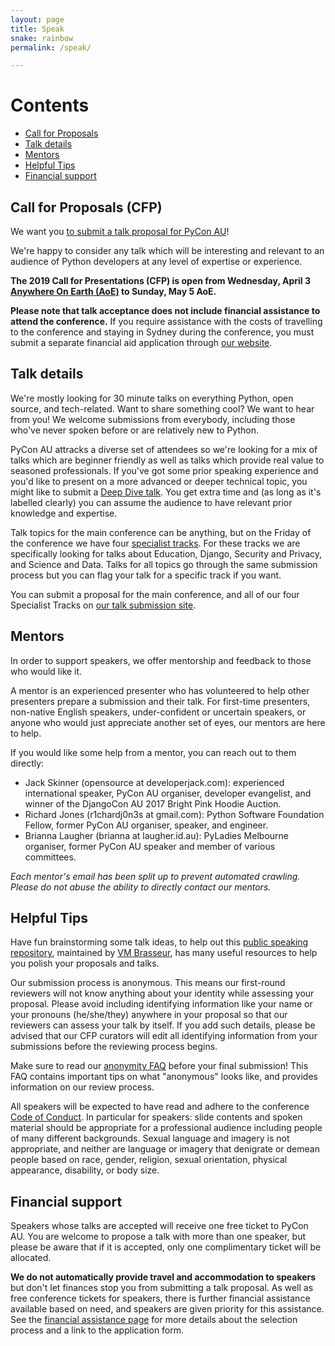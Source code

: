 ```yaml
---
layout: page
title: Speak
snake: rainbow
permalink: /speak/

---
```


# Contents
* [Call for Proposals](#cfp)
* [Talk details](#talks)
* [Mentors](#mentors)
* [Helpful Tips](#helpful-tips)
* [Financial support](#financial-support)

## <a name="cfp"></a> Call for Proposals (CFP)

We want you [to submit a talk proposal for PyCon AU](https://pretalx.com/pyconau2019/cfp)!

We're happy to consider any talk which will be interesting and relevant to an audience of Python developers at any level of expertise or experience. 

**The 2019 Call for Presentations (CFP) is open from Wednesday, April 3 [Anywhere On Earth (AoE)](https://en.wikipedia.org/wiki/Anywhere_on_Earth) to Sunday, May 5 AoE.**

**Please note that talk acceptance does not include financial assistance to attend the conference.** If you require assistance with the costs of travelling to the conference and staying in Sydney during the conference, you must submit a separate financial aid application through [our website](/assistance/).

## <a name="topics"></a> Talk details

We're mostly looking for 30 minute talks on everything Python, open source, and tech-related. Want to share something cool? We want to hear from you! We welcome submissions from everybody, including those who've never spoken before or are relatively new to Python.

PyCon AU attracks a diverse set of attendees so we're looking for a mix of talks which are beginner friendly as well as talks which provide real value to seasoned professionals. If you've got some prior speaking experience and you'd like to present on a more advanced or deeper technical topic, you might like to submit a [Deep Dive talk](/news/deep-dive-talks/). You get extra time and (as long as it's labelled clearly) you can assume the audience to have relevant prior knowledge and expertise.

Talk topics for the main conference can be anything, but on the Friday of the conference we have four [specialist tracks](/attend/). For these tracks we are specifically looking for talks about Education, Django, Security and Privacy, and Science and Data. Talks for all topics go through the same submission process but you can flag your talk for a specific track if you want.

You can submit a proposal for the main conference, and all of our four Specialist Tracks on [our talk submission site](https://pretalx.com/pyconau2019/cfp).


## <a name="mentors"></a> Mentors

In order to support speakers, we offer mentorship and feedback to those who would like it.

A mentor is an experienced presenter who has volunteered to help other presenters prepare a submission and their talk. For first-time presenters, non-native English speakers, under-confident or uncertain speakers, or anyone who would just appreciate another set of eyes, our mentors are here to help.

If you would like some help from a mentor, you can reach out to them directly:

* Jack Skinner (opensource at developerjack.com): experienced international speaker, PyCon AU organiser, developer evangelist, and winner of the DjangoCon AU 2017 Bright Pink Hoodie Auction.
* Richard Jones (r1chardj0n3s at gmail.com): Python Software Foundation Fellow, former PyCon AU organiser, speaker, and engineer.
* Brianna Laugher (brianna at laugher.id.au): PyLadies Melbourne organiser, former PyCon AU speaker and member of various committees.

*Each mentor's email has been split up to prevent automated crawling. Please do not abuse the ability to directly contact our mentors.*


## <a name="helpful-tips"></a> Helpful Tips

Have fun brainstorming some talk ideas, to help out this [public speaking repository](https://github.com/vmbrasseur/Public_Speaking), maintained by [VM Brasseur](https://twitter.com/vmbrasseur), has many useful resources to help you polish your proposals and talks.

Our submission process is anonymous. This means our first-round reviewers will not know anything about your identity while assessing your proposal. Please avoid including identifying information like your name or your pronouns (he/she/they) anywhere in your proposal so that our reviewers can assess your talk by itself. If you add such details, please be advised that our CFP curators will edit all identifying information from your submissions before the reviewing process begins.

Make sure to read our [anonymity FAQ](/cfp-guidelines/) before your final submission! This FAQ contains important tips on what "anonymous" looks like, and provides information on our review process.

All speakers will be expected to have read and adhere to the conference [Code of Conduct](http://2019.pycon-au.org/conduct/). In particular for speakers: slide contents and spoken material should be appropriate for a professional audience including people of many different backgrounds. Sexual language and imagery is not appropriate, and neither are language or imagery that denigrate or demean people based on race, gender, religion, sexual orientation, physical appearance, disability, or body size.

## <a name="financial-support"></a> Financial support

Speakers whose talks are accepted will receive one free ticket to PyCon AU. You are welcome to propose a talk with more than one speaker, but please be aware that if it is accepted, only one complimentary ticket will be allocated. 

**We do not automatically provide travel and accommodation to speakers** but don't let finances stop you from submitting a talk proposal. As well as free conference tickets for speakers, there is further financial assistance available based on need, and speakers are given priority for this assistance. See the [financial assistance page](/assistance/) for more details about the selection process and a link to the application form.
